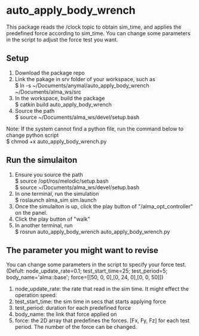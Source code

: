 # auto_apply_body_wrench
This package reads the /clock topic to obtain sim_time, and applies the predefined force according to sim_time. You can change some parameters in the script to adjust the force test you want.

## Setup
1. Download the package repo
2. Link the pakage in srv folder of your workspace, such as  
   $ ln -s ~/Documents/anymal/auto_apply_body_wrench ~/Documents/alma_ws/src
3. In the workspace, build the package  
   $ catkin build auto_apply_body_wrench
4. Source the path  
   $ source ~/Documents/alma_ws/devel/setup.bash  

Note: If the system cannot find a python file, run the command below to change python script  
   $ chmod +x auto_apply_body_wrench.py

## Run the simulaiton
1. Ensure you source the path  
   $ source /opt/ros/melodic/setup.bash  
   $ source ~/Documents/alma_ws/devel/setup.bash
2. In one terminal, run the simulation  
   $ roslaunch alma_sim sim.launch
3. Once the simulaiton is up, click the play button of "/alma_opt_controller" on the panel.
4. Click the play button of "walk"  
3. In another terminal, run  
   $ rosrun auto_apply_body_wrench auto_apply_body_wrench.py


## The parameter you might want to revise
You can change some parameters in the script to specify your force test.  
(Defult: node_update_rate=0.1; test_start_time=25; test_period=5; body_name='alma::base'; force=[[50, 0, 0],[0, 24, 0],[0, 0, 50]])

1. node_update_rate: the rate that read in the sim time. It might effect the operation speed.
2. test_start_time: the sim time in secs that starts applying force  
3. test_period: duration for each predefined force  
4. body_name: the link that force applied on  
5. force: the 2D array that predefines the forces. [Fx, Fy, Fz] for each test period. The number of the force can be changed.
